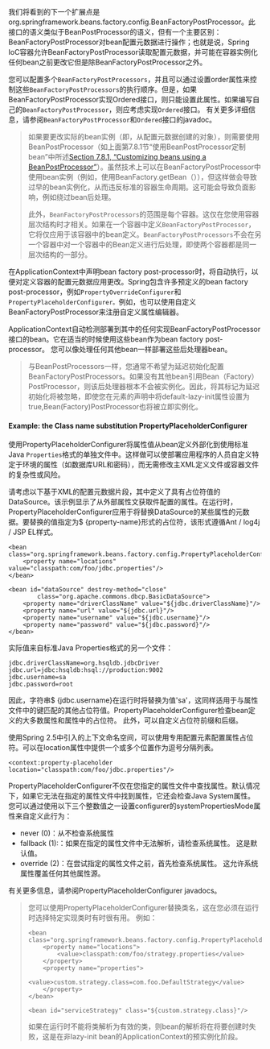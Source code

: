 我们将看到的下一个扩展点是org.springframework.beans.factory.config.BeanFactoryPostProcessor。此接口的语义类似于BeanPostProcessor的语义，但有一个主要区别：BeanFactoryPostProcessor对bean配置元数据进行操作；也就是说，Spring IoC容器允许BeanFactoryPostProcessor读取配置元数据，并可能在容器实例化任何bean之前更改它但是除BeanFactoryPostProcessor之外。

您可以配置多个`BeanFactoryPostProcessors`，并且可以通过设置order属性来控制这些`BeanFactoryPostProcessors`的执行顺序。但是，如果BeanFactoryPostProcessor实现Ordered接口，则只能设置此属性。如果编写自己的`BeanFactoryPostProcessor`，则应考虑实现`Ordered`接口。 有关更多详细信息，请参阅`BeanFactoryPostProcessor`和`Ordered`接口的javadoc。

> 如果要更改实际的bean实例（即，从配置元数据创建的对象），则需要使用BeanPostProcessor（如上面第7.8.1节“使用BeanPostProcessor定制bean”中所述[Section 7.8.1, “Customizing beans using a BeanPostProcessor”](https://docs.spring.io/spring/docs/4.3.20.RELEASE/spring-framework-reference/htmlsingle/#beans-factory-extension-bpp)）。虽然技术上可以在BeanFactoryPostProcessor中使用bean实例（例如，使用BeanFactory.getBean（）），但这样做会导致过早的bean实例化，从而违反标准的容器生命周期。这可能会导致负面影响，例如绕过bean后处理。
>
> 此外，`BeanFactoryPostProcessors`的范围是每个容器。这仅在您使用容器层次结构时才相关。如果在一个容器中定义`BeanFactoryPostProcessor`，它将仅应用于该容器中的bean定义。`BeanFactoryPostProcessors`不会在另一个容器中对一个容器中的Bean定义进行后处理，即使两个容器都是同一层次结构的一部分。

在ApplicationContext中声明bean factory post-processor时，将自动执行，以便对定义容器的配置元数据应用更改。Spring包含许多预定义的bean factory post-processor，例如`PropertyOverrideConfigurer`和`PropertyPlaceholderConfigurer。`例如，也可以使用自定义BeanFactoryPostProcessor来注册自定义属性编辑器。

ApplicationContext自动检测部署到其中的任何实现BeanFactoryPostProcessor接口的bean。它在适当的时候使用这些bean作为bean factory post-processor。 您可以像处理任何其他bean一样部署这些后处理器bean。

> 与BeanPostProcessors一样，您通常不希望为延迟初始化配置BeanFactoryPostProcessors。如果没有其他bean引用Bean（Factory）PostProcessor，则该后处理器根本不会被实例化。因此，将其标记为延迟初始化将被忽略，即使您在元素的声明中将default-lazy-init属性设置为true,Bean\(Factory\)PostProcessor也将被立即实例化。

#### Example: the Class name substitution PropertyPlaceholderConfigurer

使用PropertyPlaceholderConfigurer将属性值从bean定义外部化到使用标准Java `Properties`格式的单独文件中。这样做可以使部署应用程序的人员自定义特定于环境的属性（如数据库URL和密码），而无需修改主XML定义文件或容器文件的复杂性或风险。

请考虑以下基于XML的配置元数据片段，其中定义了具有占位符值的DataSource。该示例显示了从外部属性文获取件配置的属性。在运行时，PropertyPlaceholderConfigurer应用于将替换DataSource的某些属性的元数据。要替换的值指定为$ {property-name}形式的占位符，该形式遵循Ant / log4j / JSP EL样式。

```
<bean class="org.springframework.beans.factory.config.PropertyPlaceholderConfigurer">
    <property name="locations" value="classpath:com/foo/jdbc.properties"/>
</bean>

<bean id="dataSource" destroy-method="close"
        class="org.apache.commons.dbcp.BasicDataSource">
    <property name="driverClassName" value="${jdbc.driverClassName}"/>
    <property name="url" value="${jdbc.url}"/>
    <property name="username" value="${jdbc.username}"/>
    <property name="password" value="${jdbc.password}"/>
</bean>
```

实际值来自标准Java Properties格式的另一个文件：

```
jdbc.driverClassName=org.hsqldb.jdbcDriver
jdbc.url=jdbc:hsqldb:hsql://production:9002
jdbc.username=sa
jdbc.password=root
```

因此，字符串$ {jdbc.username}在运行时将替换为值'sa'，这同样适用于与属性文件中的键匹配的其他占位符值。PropertyPlaceholderConfigurer检查bean定义的大多数属性和属性中的占位符。 此外，可以自定义占位符前缀和后缀。

使用Spring 2.5中引入的上下文命名空间，可以使用专用配置元素配置属性占位符。可以在location属性中提供一个或多个位置作为逗号分隔列表。

```
<context:property-placeholder location="classpath:com/foo/jdbc.properties"/>
```

PropertyPlaceholderConfigurer不仅在您指定的属性文件中查找属性。默认情况下，如果它无法在指定的属性文件中找到属性，它还会检查Java System属性。您可以通过使用以下三个整数值之一设置configurer的systemPropertiesMode属性来自定义此行为：

* never \(0\)：从不检查系统属性
* fallback \(1\):：如果在指定的属性文件中无法解析，请检查系统属性。 这是默认值。
* override \(2\)：在尝试指定的属性文件之前，首先检查系统属性。 这允许系统属性覆盖任何其他属性源。

有关更多信息，请参阅PropertyPlaceholderConfigurer javadocs。

> 您可以使用PropertyPlaceholderConfigurer替换类名，这在您必须在运行时选择特定实现类时有时很有用。 例如：
>
> ```
> <bean class="org.springframework.beans.factory.config.PropertyPlaceholderConfigurer">
>     <property name="locations">
>         <value>classpath:com/foo/strategy.properties</value>
>     </property>
>     <property name="properties">
>         <value>custom.strategy.class=com.foo.DefaultStrategy</value>
>     </property>
> </bean>
>
> <bean id="serviceStrategy" class="${custom.strategy.class}"/>
> ```
>
> 如果在运行时不能将类解析为有效的类，则bean的解析将在将要创建时失败，这是在非lazy-init bean的ApplicationContext的预实例化阶段。



